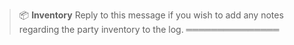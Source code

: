 > :package: **Inventory** Reply to this message if you wish to add any notes regarding the party inventory to the log.
═══════════════